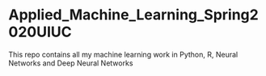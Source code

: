 # Applied_Machine_Learning_Spring2020UIUC
This repo contains all my machine learning work in Python, R, Neural Networks and Deep Neural Networks
